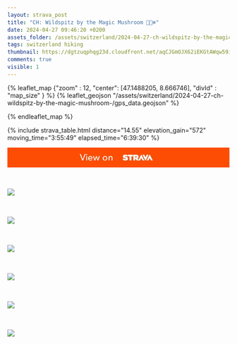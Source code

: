 ```yaml
---
layout: strava_post
title: "CH: Wildspitz by the Magic Mushroom 🤣🥾❄️"
date: 2024-04-27 09:46:20 +0200
assets_folder: /assets/switzerland/2024-04-27-ch-wildspitz-by-the-magic-mushroom-
tags: switzerland hiking
thumbnail: https://dgtzuqphqg23d.cloudfront.net/aqCJGmOJX62iEKGtAWqw59ipwDupEctyXH3kOOlmxIM-1024x768.jpg
comments: true
visible: 1
---
```



{% leaflet_map {"zoom" : 12,
                  "center": [47.1488205, 8.666746],
                 "divId" : "map_size" } %}
    {% leaflet_geojson "/assets/switzerland/2024-04-27-ch-wildspitz-by-the-magic-mushroom-/gps_data.geojson" %}

{% endleaflet_map %}





{% include strava_table.html distance="14.55" elevation_gain="572" moving_time="3:55:49" elapsed_time="6:39:30" %}

[![](/assets/strava.jpg)](https://www.strava.com/activities/11277336532)


<br />

![](https://dgtzuqphqg23d.cloudfront.net/aqCJGmOJX62iEKGtAWqw59ipwDupEctyXH3kOOlmxIM-1024x768.jpg)


<br />

![](https://dgtzuqphqg23d.cloudfront.net/EdEyko17s0osjJ85UPpgGv7bOwTY1VZInrSRH53Fors-1024x768.jpg)


<br />

![](https://dgtzuqphqg23d.cloudfront.net/j5imrarueTlEFnaicy9Ug4ek3pN3O67LQ5NUfe60iz8-768x1024.jpg)


<br />

![](https://dgtzuqphqg23d.cloudfront.net/pUySXqLmiwAXPyiL4lTdCHsDlGaXmuoKX762JE0OuN4-1024x768.jpg)


<br />

![](https://dgtzuqphqg23d.cloudfront.net/spvbq1GJWl0QsqvuC592_oOqsUa6-uWihAweYiIDwNw-1024x768.jpg)


<br />

![](https://dgtzuqphqg23d.cloudfront.net/8zcUcsqIDYFYvzOs1bJj0wVNHWKTQPtX71ssX_4Nchk-1024x768.jpg)
